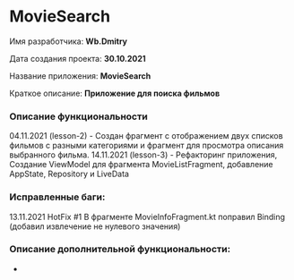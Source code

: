# MovieSearch

Имя разработчика: **Wb.Dmitry**

Дата создания проекта: **30.10.2021**

Название приложения: **MovieSearch**

Краткое описание: **Приложение для поиска фильмов**



### Описание функциональности

04.11.2021 (lesson-2) - Создан фрагмент с отображением двух списков фильмов с разными категориями и фрагмент для просмотра описания выбранного фильма.
14.11.2021 (lesson-3) - Рефакторинг приложения, Создание ViewModel для фрагмента MovieListFragment, добавление AppState, Repository и LiveData



### Исправленные баги:

13.11.2021 HotFix #1 В фрагменте MovieInfoFragment.kt поправил Binding (добавил извлечение не нулевого значения)



### Описание дополнительной функциональности:

-
